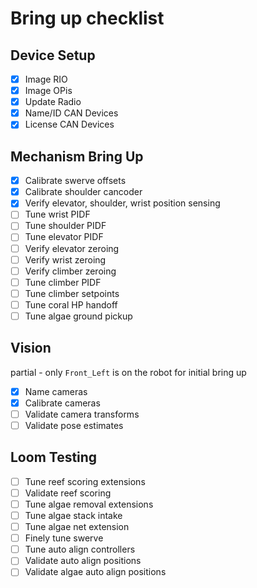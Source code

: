 # Bring up checklist

## Device Setup

- [x] Image RIO
- [x] Image OPis
- [x] Update Radio
- [x] Name/ID CAN Devices
- [x] License CAN Devices

## Mechanism Bring Up

- [x] Calibrate swerve offsets
- [x] Calibrate shoulder cancoder
- [x] Verify elevator, shoulder, wrist position sensing
- [ ] Tune wrist PIDF
- [ ] Tune shoulder PIDF
- [ ] Tune elevator PIDF
- [ ] Verify elevator zeroing
- [ ] Verify wrist zeroing
- [ ] Verify climber zeroing
- [ ] Tune climber PIDF
- [ ] Tune climber setpoints
- [ ] Tune coral HP handoff
- [ ] Tune algae ground pickup

## Vision

partial - only `Front_Left` is on the robot for initial bring up

- [x] Name cameras
- [x] Calibrate cameras
- [ ] Validate camera transforms
- [ ] Validate pose estimates

## Loom Testing

- [ ] Tune reef scoring extensions
- [ ] Validate reef scoring
- [ ] Tune algae removal extensions
- [ ] Tune algae stack intake
- [ ] Tune algae net extension
- [ ] Finely tune swerve
- [ ] Tune auto align controllers
- [ ] Validate auto align positions
- [ ] Validate algae auto align positions
